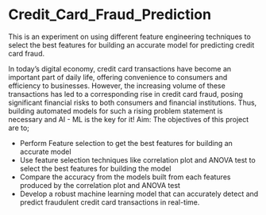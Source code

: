 # Credit_Card_Fraud_Prediction
This is an experiment on using different feature engineering techniques to select the best features for building an accurate model for predicting credit card fraud.
 
 In today’s digital economy, credit card transactions have become an important part of daily life, offering convenience to consumers and efficiency to businesses. However, the increasing volume of these transactions has led to a corresponding rise in credit card fraud, posing significant financial risks to both consumers and financial institutions.
 Thus, building automated models for such a rising problem statement is necessary and AI - ML is the key for it!
 Aim: The objectives of this project are to;

 * Perform Feature selection to get the best features for building an accurate model
 * Use feature selection techniques like correlation plot and ANOVA test to select the best features for building the model
 * Compare the accuracy from the models built from each features produced by the correlation plot and ANOVA test
 * Develop a robust machine learning model that can accurately detect and predict fraudulent credit card transactions in real-time.
